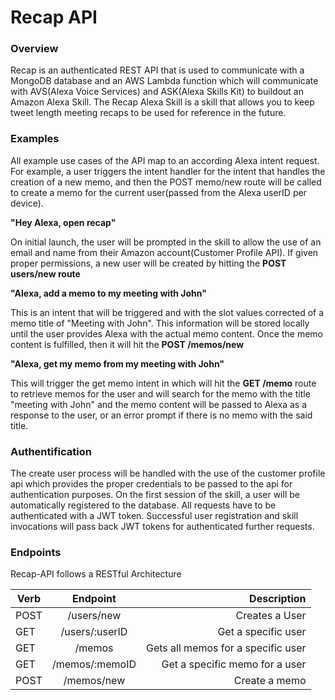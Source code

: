 # Recap API

### Overview

Recap is an authenticated REST API that is used to communicate with a MongoDB database and an AWS Lambda function which will communicate with AVS(Alexa Voice Services) and ASK(Alexa Skills Kit) to buildout an Amazon Alexa Skill. The Recap Alexa Skill is a skill that allows you to keep tweet length meeting recaps to be used for reference in the future.

### Examples

All example use cases of the API map to an according Alexa intent request. For example, a user triggers the intent handler for the intent that handles the creation of a new memo, and then the POST memo/new route will be called to create a memo for the current user(passed from the Alexa userID per device).

**"Hey Alexa, open recap"**

On initial launch, the user will be prompted in the skill to allow the use of an email and name from their Amazon account(Customer Profile API). If given proper permissions, a new user will be created by hitting the **POST users/new route**

**"Alexa, add a memo to my meeting with John"**

This is an intent that will be triggered and with the slot values corrected of a memo title of "Meeting with John". This information will be stored locally until the user provides Alexa with the actual memo content. Once the memo content is fulfilled, then it will hit the **POST /memos/new**

**"Alexa, get my memo from my meeting with John"**

This will trigger the get memo intent in which will hit the **GET /memo** route to retrieve memos for the user and will search for the memo with the title "meeting with John" and the memo content will be passed to Alexa as a response to the user, or an error prompt if there is no memo with the said title.

### Authentification

The create user process will be handled with the use of the customer profile api which provides the proper credentials to be passed to the api for authentication purposes. On the first session of the skill, a user will be automatically registered to the database. All requests have to be authenticated with a JWT token. Successful user registration and skill invocations will pass back JWT tokens for authenticated further requests.

### Endpoints

Recap-API follows a RESTful Architecture

| Verb |    Endpoint    |                        Description |
| ---- | :------------: | ---------------------------------: |
| POST |   /users/new   |                     Creates a User |
| GET  | /users/:userID |                Get a specific user |
| GET  |     /memos     | Gets all memos for a specific user |
| GET  | /memos/:memoID |     Get a specific memo for a user |
| POST |   /memos/new   |                      Create a memo |
